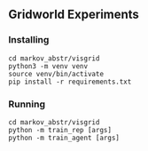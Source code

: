 ## Gridworld Experiments

### Installing
```
cd markov_abstr/visgrid
python3 -m venv venv
source venv/bin/activate
pip install -r requirements.txt
```

### Running
```
cd markov_abstr/visgrid
python -m train_rep [args]
python -m train_agent [args]
```
